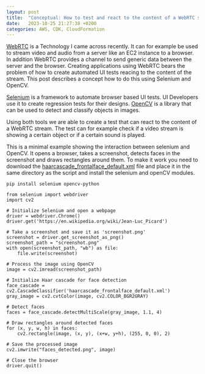 ```yaml
---
layout: post
title:  "Conceptual: How to test and react to the content of a WebRTC stream"
date:   2023-10-25 21:27:38 +0200
categories: AWS, CDK, CloudFormation
---
```

[WebRTC](https://webrtc.org/) is a Technology I came across recently. It can for example be used to stream video and audio from a server like an EC2 instance to a browser. In addition WebRTC provides a channel to send generic data between the server and the browser. Creating applications using WebRTC bears the problem of how to create automated UI tests reacing to the content of the stream. This post describes a concept how to do this using Selenium and OpenCV. 

[Selenium](https://www.selenium.dev/) is a framework to automate browser based UI tests. UI Developers use it to create regression tests for their designs. [OpenCV](https://opencv.org/) is a library that can be used to detect and classify objects in images. 

Using both tools we are able to create a test that can react to the content of a WebRTC stream. The test can for example check if a video stream is showing a certain object or if a certain sound is played. 

This is a minimal example showing the interaction between selenium and OpenCV. It opens a browser, takes a screenshot, detects faces in the screenshot and draws rectangles around them. To make it work you need to download the [haarcascade_frontalface_default.xml](https://raw.githubusercontent.com/kipr/opencv/master/data/haarcascades/haarcascade_frontalface_default.xml) file and place it in the same directory as the script and install the selenium and openCV modules.

```bash:
pip install selenium opencv-python
```

```python:
from selenium import webdriver
import cv2

# Initialize Selenium and open a webpage
driver = webdriver.Chrome()
driver.get('https://en.wikipedia.org/wiki/Jean-Luc_Picard')

# Take a screenshot and save it as 'screenshot.png'
screenshot = driver.get_screenshot_as_png()
screenshot_path = "screenshot.png"
with open(screenshot_path, "wb") as file:
    file.write(screenshot)

# Process the image using OpenCV
image = cv2.imread(screenshot_path)

# Initialize Haar cascade for face detection
face_cascade = cv2.CascadeClassifier('haarcascade_frontalface_default.xml')
gray_image = cv2.cvtColor(image, cv2.COLOR_BGR2GRAY)

# Detect faces
faces = face_cascade.detectMultiScale(gray_image, 1.1, 4)

# Draw rectangles around detected faces
for (x, y, w, h) in faces:
    cv2.rectangle(image, (x, y), (x+w, y+h), (255, 0, 0), 2)

# Save the processed image
cv2.imwrite("faces_detected.png", image)

# Close the browser
driver.quit()
```
